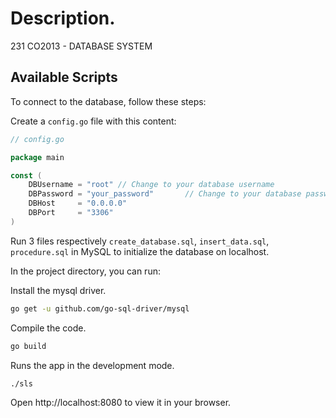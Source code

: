 # Description.

231 CO2013 - DATABASE SYSTEM

## Available Scripts

To connect to the database, follow these steps:

Create a `config.go` file with this content:

```go
// config.go

package main

const (
    DBUsername = "root" // Change to your database username
    DBPassword = "your_password"       // Change to your database password
    DBHost     = "0.0.0.0"
    DBPort     = "3306"
)
```

Run 3 files respectively `create_database.sql`, `insert_data.sql`, `procedure.sql` in MySQL to initialize the database on localhost.

In the project directory, you can run:

Install the mysql driver.

```bash
go get -u github.com/go-sql-driver/mysql
```

Compile the code.

```bash
go build
```

Runs the app in the development mode.

```bash
./sls
```
Open http://localhost:8080 to view it in your browser.